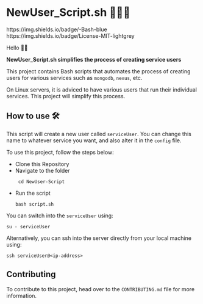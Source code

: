 # NewUser_Script.sh 👩🏿‍💻
<div style="text-align=center">
https://img.shields.io/badge/-Bash-blue https://img.shields.io/badge/License-MIT-lightgrey
</div>

Hello 👋🏿

**NewUser_Script.sh simplifies the process of creating service users**

This project contains Bash scripts that automates the process of creating users for various services such as `mongodb`, `nexus`, etc.

On Linux servers, it is adviced to have various users that run their individual services. This project will simplify this process.

## How to use 🛠

This script will create a new user called `serviceUser`. You can change this name to whatever service you want, and also alter it in the `config` file.

To use this project, follow the steps below:

- Clone this Repository
- Navigate to the folder
  ```
   cd NewUser-Script
  ```
- Run the script
  ```
  bash script.sh
  ```

You can switch into the `serviceUser` using:
```
su - serviceUser
```

Alternatively, you can ssh into the server directly from your local machine using:
```
ssh serviceUser@<ip-address>
```

## Contributing

To contribute to this project, head over to the `CONTRIBUTING.md` file for more information.


     



